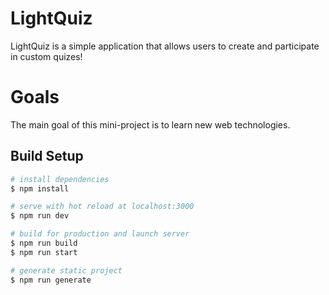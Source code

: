 # LightQuiz

LightQuiz is a simple application that allows users to create and participate in custom quizes!

# Goals

The main goal of this mini-project is to learn new web technologies.

## Build Setup

```bash
# install dependencies
$ npm install

# serve with hot reload at localhost:3000
$ npm run dev

# build for production and launch server
$ npm run build
$ npm run start

# generate static project
$ npm run generate
```
